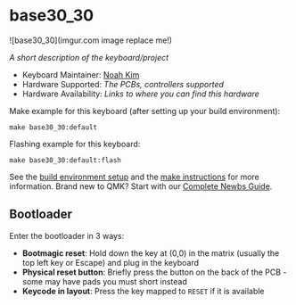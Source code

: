 # base30_30

![base30_30](imgur.com image replace me!)

*A short description of the keyboard/project*

* Keyboard Maintainer: [Noah Kim](https://github.com/furioustank986)
* Hardware Supported: *The PCBs, controllers supported*
* Hardware Availability: *Links to where you can find this hardware*

Make example for this keyboard (after setting up your build environment):

    make base30_30:default

Flashing example for this keyboard:

    make base30_30:default:flash

See the [build environment setup](https://docs.qmk.fm/#/getting_started_build_tools) and the [make instructions](https://docs.qmk.fm/#/getting_started_make_guide) for more information. Brand new to QMK? Start with our [Complete Newbs Guide](https://docs.qmk.fm/#/newbs).

## Bootloader

Enter the bootloader in 3 ways:

* **Bootmagic reset**: Hold down the key at (0,0) in the matrix (usually the top left key or Escape) and plug in the keyboard
* **Physical reset button**: Briefly press the button on the back of the PCB - some may have pads you must short instead
* **Keycode in layout**: Press the key mapped to `RESET` if it is available
